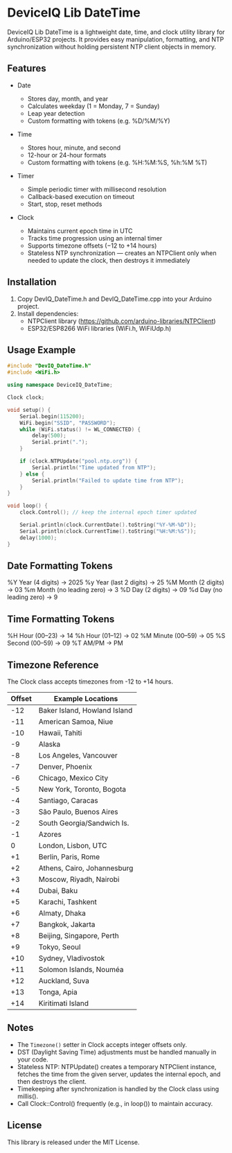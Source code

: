 # DeviceIQ Lib DateTime
DeviceIQ Lib DateTime is a lightweight date, time, and clock utility library for Arduino/ESP32 projects. It provides easy manipulation, formatting, and NTP synchronization without holding persistent NTP client objects in memory.

Features
--------
- Date
  - Stores day, month, and year
  - Calculates weekday (1 = Monday, 7 = Sunday)
  - Leap year detection
  - Custom formatting with tokens (e.g. %D/%M/%Y)

- Time
  - Stores hour, minute, and second
  - 12-hour or 24-hour formats
  - Custom formatting with tokens (e.g. %H:%M:%S, %h:%M %T)

- Timer
  - Simple periodic timer with millisecond resolution
  - Callback-based execution on timeout
  - Start, stop, reset methods

- Clock
  - Maintains current epoch time in UTC
  - Tracks time progression using an internal timer
  - Supports timezone offsets (−12 to +14 hours)
  - Stateless NTP synchronization — creates an NTPClient only when needed to update the clock, then destroys it immediately

Installation
------------
1. Copy DevIQ_DateTime.h and DevIQ_DateTime.cpp into your Arduino project.
2. Install dependencies:
   - NTPClient library (https://github.com/arduino-libraries/NTPClient)
   - ESP32/ESP8266 WiFi libraries (WiFi.h, WiFiUdp.h)

Usage Example
-------------

```cpp
#include "DevIQ_DateTime.h"
#include <WiFi.h>

using namespace DeviceIQ_DateTime;

Clock clock;

void setup() {
    Serial.begin(115200);
    WiFi.begin("SSID", "PASSWORD");
    while (WiFi.status() != WL_CONNECTED) {
        delay(500);
        Serial.print(".");
    }

    if (clock.NTPUpdate("pool.ntp.org")) {
        Serial.println("Time updated from NTP");
    } else {
        Serial.println("Failed to update time from NTP");
    }
}

void loop() {
    clock.Control(); // keep the internal epoch timer updated

    Serial.println(clock.CurrentDate().toString("%Y-%M-%D"));
    Serial.println(clock.CurrentTime().toString("%H:%M:%S"));
    delay(1000);
}
```

Date Formatting Tokens
----------------------
%Y  Year (4 digits)               -> 2025
%y  Year (last 2 digits)          -> 25
%M  Month (2 digits)              -> 03
%m  Month (no leading zero)       -> 3
%D  Day (2 digits)                -> 09
%d  Day (no leading zero)         -> 9

Time Formatting Tokens
----------------------
%H  Hour (00–23)                  -> 14
%h  Hour (01–12)                  -> 02
%M  Minute (00–59)                -> 05
%S  Second (00–59)                -> 09
%T  AM/PM                         -> PM

Timezone Reference
------------------
The Clock class accepts timezones from -12 to +14 hours.

| Offset | Example Locations            |
|--------|------------------------------|
| -12    | Baker Island, Howland Island |
| -11    | American Samoa, Niue         |
| -10    | Hawaii, Tahiti               |
| -9     | Alaska                       |
| -8     | Los Angeles, Vancouver       |
| -7     | Denver, Phoenix              |
| -6     | Chicago, Mexico City         |
| -5     | New York, Toronto, Bogota    |
| -4     | Santiago, Caracas            |
| -3     | São Paulo, Buenos Aires      |
| -2     | South Georgia/Sandwich Is.   |
| -1     | Azores                       |
| 0      | London, Lisbon, UTC          |
| +1     | Berlin, Paris, Rome          |
| +2     | Athens, Cairo, Johannesburg  |
| +3     | Moscow, Riyadh, Nairobi      |
| +4     | Dubai, Baku                  |
| +5     | Karachi, Tashkent            |
| +6     | Almaty, Dhaka                |
| +7     | Bangkok, Jakarta             |
| +8     | Beijing, Singapore, Perth    |
| +9     | Tokyo, Seoul                 |
| +10    | Sydney, Vladivostok          |
| +11    | Solomon Islands, Nouméa      |
| +12    | Auckland, Suva               |
| +13    | Tonga, Apia                  |
| +14    | Kiritimati Island            |

Notes
-----
- The `Timezone()` setter in Clock accepts integer offsets only.
- DST (Daylight Saving Time) adjustments must be handled manually in your code.
- Stateless NTP: NTPUpdate() creates a temporary NTPClient instance, fetches the time from the given server, updates the internal epoch, and then destroys the client.
- Timekeeping after synchronization is handled by the Clock class using millis().
- Call Clock::Control() frequently (e.g., in loop()) to maintain accuracy.

License
-------
This library is released under the MIT License.
